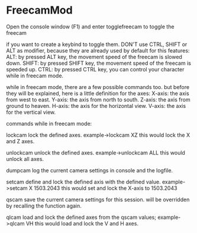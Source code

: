 # FreecamMod
Open the console window (F1) and enter
togglefreecam
to toggle the freecam

if you want to create a keybind to toggle them. DON'T use CTRL, SHIFT or ALT as modifier, because they are already used by default for this features:
ALT: by pressed ALT key, the movement speed of the freecam is slowed down.
SHIFT: by pressed SHIFT key, the movement speed of the freecam is speeded up.
CTRL: by pressed CTRL key, you can control your character while in freecam mode.


while in freecam mode, there are a few possible commands too.
but before they will be explained, here is a little definition for the axes:
X-axis: the axis from west to east.
Y-axis: the axis from north to south.
Z-axis: the axis from ground to heaven.
H-axis: the axis for the horizontal view.
V-axis: the axis for the vertical view.


commands while in freecam mode:

lockcam <AXES or ALL>		lock the defined axes. 
	example->lockcam XZ
	this would lock the X and Z axes.

unlockcam <AXES or ALL>		unlock the defined axes.
	example->unlockcam ALL
	this would unlock all axes.

dumpcam 			log the current camera settings in console and the logfile.

setcam <AXIS> <VALUE>		define and lock the defined axis with the defined value.
	example->setcam X 1503.2043
	this would set and lock the X-axis to 1503.2043

qscam                		save the current camera settings for this session. will be overridden by recalling the function again.

qlcam <AXES>			load and lock the defined axes from the qscam values;
	example->qlcam VH
	this would load and lock the V and H axes.
